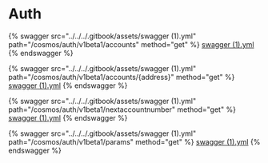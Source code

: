 # Auth

{% swagger src="../../../.gitbook/assets/swagger (1).yml" path="/cosmos/auth/v1beta1/accounts" method="get" %}
[swagger (1).yml](<../../../.gitbook/assets/swagger (1).yml>)
{% endswagger %}

{% swagger src="../../../.gitbook/assets/swagger (1).yml" path="/cosmos/auth/v1beta1/accounts/{address}" method="get" %}
[swagger (1).yml](<../../../.gitbook/assets/swagger (1).yml>)
{% endswagger %}

{% swagger src="../../../.gitbook/assets/swagger (1).yml" path="/cosmos/auth/v1beta1/nextaccountnumber" method="get" %}
[swagger (1).yml](<../../../.gitbook/assets/swagger (1).yml>)
{% endswagger %}

{% swagger src="../../../.gitbook/assets/swagger (1).yml" path="/cosmos/auth/v1beta1/params" method="get" %}
[swagger (1).yml](<../../../.gitbook/assets/swagger (1).yml>)
{% endswagger %}

